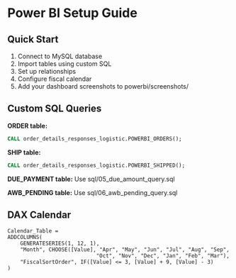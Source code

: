 # Power BI Setup Guide

## Quick Start
1. Connect to MySQL database
2. Import tables using custom SQL
3. Set up relationships  
4. Configure fiscal calendar
5. Add your dashboard screenshots to powerbi/screenshots/

## Custom SQL Queries

**ORDER table:**
```sql
CALL order_details_responses_logistic.POWERBI_ORDERS();
```

**SHIP table:**  
```sql
CALL order_details_responses_logistic.POWERBI_SHIPPED();
```

**DUE_PAYMENT table:**
Use sql/05_due_amount_query.sql

**AWB_PENDING table:**
Use sql/06_awb_pending_query.sql

## DAX Calendar
```dax
Calendar_Table = 
ADDCOLUMNS(
    GENERATESERIES(1, 12, 1),
    "Month", CHOOSE([Value], "Apr", "May", "Jun", "Jul", "Aug", "Sep", 
                            "Oct", "Nov", "Dec", "Jan", "Feb", "Mar"),
    "FiscalSortOrder", IF([Value] <= 3, [Value] + 9, [Value] - 3)
)
```
